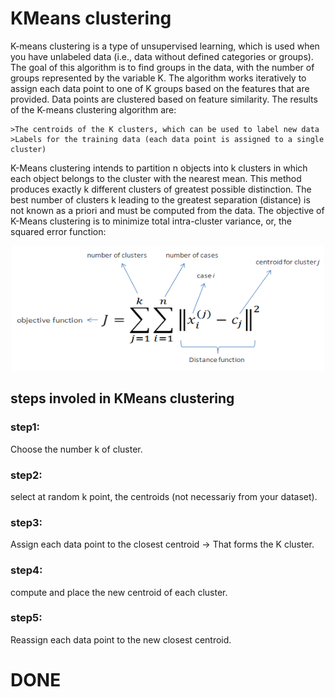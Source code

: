 # KMeans clustering

K-means clustering is a type of unsupervised learning, which is used when you have unlabeled data (i.e., data without defined categories or groups). The goal of this algorithm is to find groups in the data, with the number of groups represented by the variable K. The algorithm works iteratively to assign each data point to one of K groups based on the features that are provided. Data points are clustered based on feature similarity. The results of the K-means clustering algorithm are:

    >The centroids of the K clusters, which can be used to label new data
    >Labels for the training data (each data point is assigned to a single cluster)

K-Means clustering intends to partition n objects into k clusters in which each object belongs to the cluster with the nearest mean. This method produces exactly k different clusters of greatest possible distinction. The best number of clusters k leading to the greatest separation (distance) is not known as a priori and must be computed from the data. The objective of K-Means clustering is to minimize total intra-cluster variance, or, the squared error function: 

<p align = "center">
    <img width = "500" height = "200" src = "https://github.com/Balajisivakumar92/100_DAYS_OF_ML_CHALLENGE/blob/master/ML%20code-s/Day%2018-%20KMeans/img/distances.png">
</p>

## steps involed in KMeans clustering 

### step1:
Choose the number k of cluster.

### step2:
select at random k point, the centroids (not necessariy from your dataset).

### step3:
Assign each data point to the closest centroid -> That forms the K cluster.

### step4:
compute and place the new centroid of each cluster.

### step5:
Reassign each data point to the new closest centroid.

# DONE
